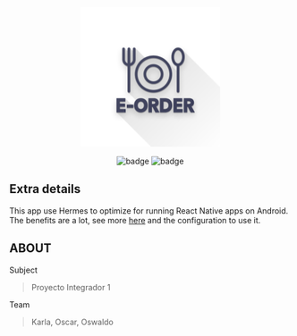<p align="center">
    <img alt="logo" src="./assets/logo-shadow.png" height="250px" width="250px">
</p>

<p align="center">
  <img alt="badge" src="https://forthebadge.com/images/badges/made-with-javascript.svg">
  <img alt="badge" src="https://forthebadge.com/images/badges/60-percent-of-the-time-works-every-time.svg">
</p>

## Extra details
This app use Hermes to optimize for running React Native apps on Android. The benefits are a lot, see more [here](https://facebook.github.io/react-native/docs/0.60/hermes) and the configuration to use it.

## ABOUT
Subject
> Proyecto Integrador 1

Team
> Karla, Oscar, Oswaldo